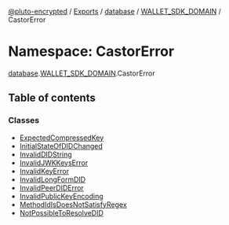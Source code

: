 [@pluto-encrypted](../README.md) / [Exports](../modules.md) / [database](database.md) / [WALLET\_SDK\_DOMAIN](database.WALLET_SDK_DOMAIN.md) / CastorError

# Namespace: CastorError

[database](database.md).[WALLET\_SDK\_DOMAIN](database.WALLET_SDK_DOMAIN.md).CastorError

## Table of contents

### Classes

- [ExpectedCompressedKey](../classes/database.WALLET_SDK_DOMAIN.CastorError.ExpectedCompressedKey.md)
- [InitialStateOfDIDChanged](../classes/database.WALLET_SDK_DOMAIN.CastorError.InitialStateOfDIDChanged.md)
- [InvalidDIDString](../classes/database.WALLET_SDK_DOMAIN.CastorError.InvalidDIDString.md)
- [InvalidJWKKeysError](../classes/database.WALLET_SDK_DOMAIN.CastorError.InvalidJWKKeysError.md)
- [InvalidKeyError](../classes/database.WALLET_SDK_DOMAIN.CastorError.InvalidKeyError.md)
- [InvalidLongFormDID](../classes/database.WALLET_SDK_DOMAIN.CastorError.InvalidLongFormDID.md)
- [InvalidPeerDIDError](../classes/database.WALLET_SDK_DOMAIN.CastorError.InvalidPeerDIDError.md)
- [InvalidPublicKeyEncoding](../classes/database.WALLET_SDK_DOMAIN.CastorError.InvalidPublicKeyEncoding.md)
- [MethodIdIsDoesNotSatisfyRegex](../classes/database.WALLET_SDK_DOMAIN.CastorError.MethodIdIsDoesNotSatisfyRegex.md)
- [NotPossibleToResolveDID](../classes/database.WALLET_SDK_DOMAIN.CastorError.NotPossibleToResolveDID.md)
